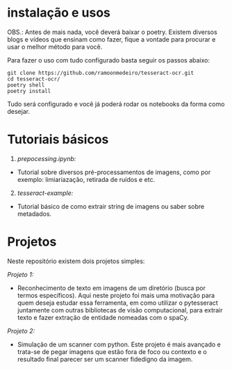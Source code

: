 # instalação e usos

OBS.: Antes de mais nada, você deverá baixar o poetry. Existem diversos blogs e vídeos que ensinam como fazer, fique a vontade para procurar e usar o melhor método para você.

Para fazer o uso com tudo configurado basta seguir os passos abaixo:

```
git clone https://github.com/ramoonmedeiro/tesseract-ocr.git
cd tesseract-ocr/
poetry shell
poetry install
```
Tudo será configurado e você já poderá rodar os notebooks da forma como desejar.

# Tutoriais básicos

1) *prepocessing.ipynb:*
- Tutorial sobre diversos pré-processamentos de imagens, como por exemplo: limiariazação, retirada de ruídos e etc.

2) *tesseract-example:*
- Tutorial básico de como extrair string de imagens ou saber sobre metadados.

# Projetos

Neste repositório existem dois projetos simples:


*Projeto 1:*
- Reconhecimento de texto em imagens de um diretório (busca por termos específicos). Aqui neste projeto foi mais uma motivação para quem deseja estudar essa ferramenta, em como utilizar o pytesseract juntamente com outras bibliotecas de visão computacional, para extrair texto e fazer extração de entidade nomeadas com o spaCy.


*Projeto 2:*

- Simulação de um scanner com python. Este projeto é mais avançado e trata-se de pegar imagens que estão fora de foco ou contexto e o resultado final parecer ser um scanner fidedigno da imagem.
